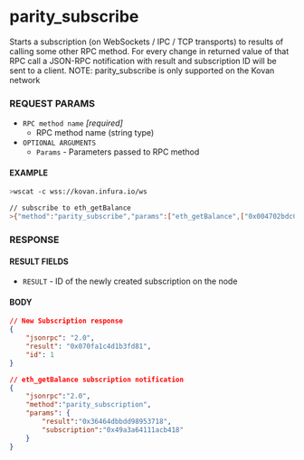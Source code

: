 # parity_subscribe

Starts a subscription (on WebSockets / IPC / TCP transports) to results of calling some other RPC method. For every change in returned value of that RPC call a JSON-RPC notification with result and subscription ID will be sent to a client.
NOTE: parity_subscribe is only supported on the Kovan network

### REQUEST PARAMS
- `RPC method name` _[required]_
    - RPC method name (string type)
- `OPTIONAL ARGUMENTS`
    - `Params` - Parameters passed to RPC method

#### EXAMPLE
```bash
>wscat -c wss://kovan.infura.io/ws

// subscribe to eth_getBalance
>{"method":"parity_subscribe","params":["eth_getBalance",["0x004702bdcC3C7dbFfd943136107E70B827028600","latest"]],"id":1,"jsonrpc":"2.0"}
```

### RESPONSE

#### RESULT FIELDS
- `RESULT` - ID of the newly created subscription on the node

#### BODY

```json
// New Subscription response
{
    "jsonrpc": "2.0",
    "result": "0x070fa1c4d1b3fd81",
    "id": 1
}

// eth_getBalance subscription notification
{
    "jsonrpc":"2.0",
    "method":"parity_subscription",
    "params": {
        "result":"0x36464dbbdd98953718",
        "subscription":"0x49a3a64111acb418"
    }
}
```
